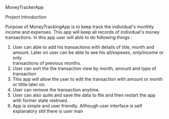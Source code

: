 MoneyTrackerApp

Project Introduction

Purpose of MoneyTrackingApp is to keep track the individual's monthly income and expenses. This app will keep all records of individual's money transactions. In this app user will able to do following things :

   1. User can able to add his transactions with details of title, month and amount. Later on user can be able to see his all/expeses, only/income or only  
      transactions of previous months.
   2. User can sort the the transaction view by month, amount and type of transaction 
   3. This app will allow the user to edit the transaction with amount or month or tittle later on.  
   4. User can remove the transaction anytime.
   5. User can also quite and save the data to file and then restart the app with former state restroed.
   6. App is simple and user friendly. Although user interface is self explanatory still there is user man

